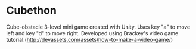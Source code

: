 # Cubethon
Cube-obstacle 3-level mini game created with Unity. 
Uses key "a" to move left and key "d" to move right. 
Developed using Brackey's video game tutorial.(http://devassets.com/assets/how-to-make-a-video-game/)
